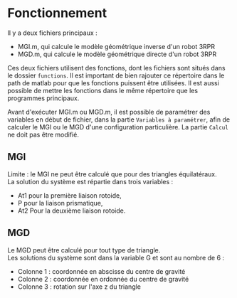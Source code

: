 # Fonctionnement

Il y a deux fichiers principaux :
- MGI.m, qui calcule le modèle géométrique inverse d'un robot 3RPR
- MGD.m, qui calcule le modèle géométrique directe d'un robot 3RPR

Ces deux fichiers utilisent des fonctions, dont les fichiers sont situés dans le dossier `functions`. Il est important de bien rajouter ce répertoire dans le path de matlab pour que les fonctions puissent être utilisées. Il est aussi possible de mettre les fonctions dans le même répertoire que les programmes principaux.

Avant d'exécuter MGI.m ou MGD.m, il est possible de paramétrer des variables en début de fichier, dans la partie `Variables à paramétrer`, afin de calculer le MGI ou le MGD d'une configuration particulière. La partie `Calcul` ne doit pas être modifié.

## MGI
Limite : le MGI ne peut être calculé que pour des triangles équilatéraux.  
La solution du système est répartie dans trois variables :
- At1 pour la première liaison rotoide,
- P pour la liaison prismatique,
- At2 Pour la deuxième liaison rotoide.

## MGD
Le MGD peut être calculé pour tout type de triangle.  
Les solutions du système sont dans la variable G  et sont au nombre de 6 :
- Colonne 1 : coordonnée en abscisse du centre de gravité
- Colonne 2 : coordonnée en ordonnée du centre de gravité
- Colonne 3 : rotation sur l'axe z du triangle

